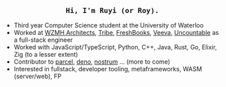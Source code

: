 <div align="center">
  <h3><pre>Hi, I'm Ruyi (or Roy).</pre></h3>
</div>

- Third year Computer Science student at the University of Waterloo
- Worked at [WZMH Architects](https://www.wzmh.com/), [Tribe](https://tribe.so/), [FreshBooks](https://www.freshbooks.com/), [Veeva](https://www.veeva.com/), [Uncountable](https://www.uncountable.com/) as a full-stack engineer
- Worked with JavaScript/TypeScript, Python, C++, Java, Rust, Go, Elixir, Zig (to a lesser extent)
- Contributor to [parcel](https://parceljs.org/), [deno](https://github.com/denoland/deno/), [nostrum](https://github.com/Kraigie/nostrum) ... (more to come)
- Interested in fullstack, developer tooling, metaframeworks, WASM (server/web), FP 
